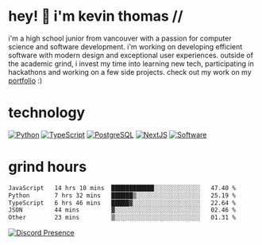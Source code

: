 # hey! 👋 i'm kevin thomas //

i'm a high school junior from vancouver with a passion for computer science and software development. i'm working on developing efficient software with modern design and exceptional user experiences. outside of the academic grind, i invest my time into learning new tech, participating in hackathons and working on a few side projects. check out my work on my [portfolio](https://kevinjosethomas.com/) :)

# technology

[![Python](https://i.imgur.com/uJCFGqb.png)](https://kevinthomas.codes/stack)
[![TypeScript](https://i.imgur.com/LlHxpmm.png)](https://kevinthomas.codes/stack)
[![PostgreSQL](https://i.imgur.com/JtHCo5L.png)](https://kevinthomas.codes/stack)
[![NextJS](https://i.imgur.com/S1zqWbT.png)](https://kevinthomas.codes/stack)
[![Software](https://i.imgur.com/cdfHm5u.png)](https://kevinthomas.codes/stack)

# grind hours

<!--START_SECTION:waka-->

```txt
JavaScript   14 hrs 10 mins  ████████████░░░░░░░░░░░░░   47.40 %
Python       7 hrs 32 mins   ██████▒░░░░░░░░░░░░░░░░░░   25.19 %
TypeScript   6 hrs 46 mins   █████▓░░░░░░░░░░░░░░░░░░░   22.64 %
JSON         44 mins         ▓░░░░░░░░░░░░░░░░░░░░░░░░   02.46 %
Other        23 mins         ▒░░░░░░░░░░░░░░░░░░░░░░░░   01.31 %
```

<!--END_SECTION:waka-->

[![Discord Presence](https://lanyard.cnrad.dev/api/418707912836382721)](https:/kevinthomas.codes/)
